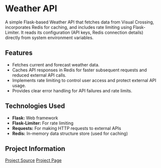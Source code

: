 # Weather API

A simple Flask-based Weather API that fetches data from Visual Crossing, incorporates Redis for caching, and includes rate limiting using Flask-Limiter. It reads its configuration (API keys, Redis connection details) directly from system environment variables.

## Features
* Fetches current and forecast weather data.
* Caches API responses in Redis for faster subsequent requests and reduced external API calls.
* Implements rate limiting to control user access and protect external API usage.
* Provides clear error handling for API failures and rate limits.

## Technologies Used
* **Flask:** Web framework
* **Flask-Limiter:** For rate limiting
* **Requests:** For making HTTP requests to external APIs
* **Redis:** In-memory data structure store (used for caching)


## Project Information

[Project Source](https://roadmap.sh/projects/weather-api-wrapper-service)
[Project Page](https://github.com/Ollamidee/Weather-API)
